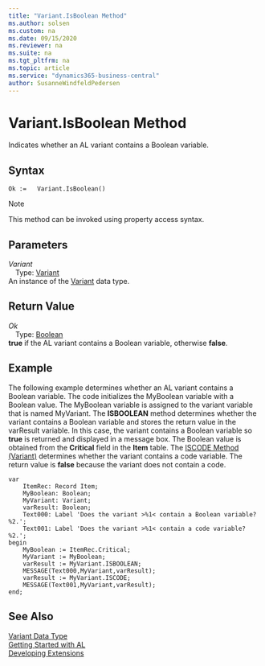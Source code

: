 ```yaml
---
title: "Variant.IsBoolean Method"
ms.author: solsen
ms.custom: na
ms.date: 09/15/2020
ms.reviewer: na
ms.suite: na
ms.tgt_pltfrm: na
ms.topic: article
ms.service: "dynamics365-business-central"
author: SusanneWindfeldPedersen
---
```

[//]: # (START>DO_NOT_EDIT)
[//]: # (IMPORTANT:Do not edit any of the content between here and the END>DO_NOT_EDIT.)
[//]: # (Any modifications should be made in the .xml files in the ModernDev repo.)
# Variant.IsBoolean Method
Indicates whether an AL variant contains a Boolean variable.


## Syntax
```
Ok :=   Variant.IsBoolean()
```
> [!NOTE]  
> This method can be invoked using property access syntax.  

## Parameters
*Variant*  
&emsp;Type: [Variant](variant-data-type.md)  
An instance of the [Variant](variant-data-type.md) data type.  

## Return Value
*Ok*  
&emsp;Type: [Boolean](../boolean/boolean-data-type.md)  
**true** if the AL variant contains a Boolean variable, otherwise **false**.  


[//]: # (IMPORTANT: END>DO_NOT_EDIT)

## Example  
 The following example determines whether an AL variant contains a Boolean variable. The code initializes the MyBoolean variable with a Boolean value. The MyBoolean variable is assigned to the variant variable that is named MyVariant. The **ISBOOLEAN** method determines whether the variant contains a Boolean variable and stores the return value in the varResult variable. In this case, the variant contains a Boolean variable so **true** is returned and displayed in a message box. The Boolean value is obtained from the **Critical** field in the **Item** table. The [ISCODE Method (Variant)](../../methods/devenv-iscode-method-variant.md) determines whether the variant contains a code variable. The return value is **false** because the variant does not contain a code. 
  
```  
var
    ItemRec: Record Item;
    MyBoolean: Boolean;
    MyVariant: Variant;
    varResult: Boolean;
    Text000: Label 'Does the variant >%1< contain a Boolean variable? %2.';
    Text001: Label 'Does the variant >%1< contain a code variable? %2.';
begin
    MyBoolean := ItemRec.Critical;  
    MyVariant := MyBoolean;  
    varResult := MyVariant.ISBOOLEAN;  
    MESSAGE(Text000,MyVariant,varResult);  
    varResult := MyVariant.ISCODE;  
    MESSAGE(Text001,MyVariant,varResult);  
end;
```  

## See Also
[Variant Data Type](variant-data-type.md)  
[Getting Started with AL](../../devenv-get-started.md)  
[Developing Extensions](../../devenv-dev-overview.md)